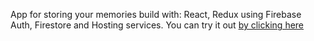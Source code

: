 App for storing your memories build with: React, Redux using Firebase Auth, Firestore and Hosting services.
You can try it out [by clicking here](rememorize-c2ce2.firebaseapp.com)
